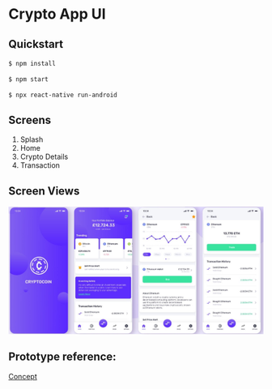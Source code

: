 # Crypto App UI



## Quickstart
```bash
$ npm install
```
```bash
$ npm start
```
```bash
$ npx react-native run-android
```

## Screens

1. Splash
2. Home
3. Crypto Details
4. Transaction

## Screen Views

![Screenshot](prototype.jpg)

## Prototype reference:
[Concept](https://dribbble.com/shots/14896748-Cryptocoin-App-concept)
